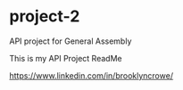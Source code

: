 # project-2
API project for General Assembly

This is my API Project ReadMe

https://www.linkedin.com/in/brooklyncrowe/
